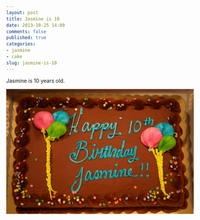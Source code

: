 ```yaml
---
layout: post
title: Jasmine is 10
date: 2013-10-25 14:09
comments: false
published: true
categories:
- jasmine
- cake
slug: jasmine-is-10
---
```

Jasmine is 10 years old.

![Jasmine birthday party](/assets/images/2013/2013-07-28/jasmine-birthday-party-2013-07-28-at-16-47-28.jpg)
